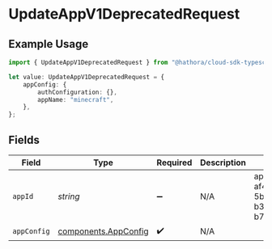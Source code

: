 # UpdateAppV1DeprecatedRequest

## Example Usage

```typescript
import { UpdateAppV1DeprecatedRequest } from "@hathora/cloud-sdk-typescript/models/operations";

let value: UpdateAppV1DeprecatedRequest = {
    appConfig: {
        authConfiguration: {},
        appName: "minecraft",
    },
};
```

## Fields

| Field                                                        | Type                                                         | Required                                                     | Description                                                  | Example                                                      |
| ------------------------------------------------------------ | ------------------------------------------------------------ | ------------------------------------------------------------ | ------------------------------------------------------------ | ------------------------------------------------------------ |
| `appId`                                                      | *string*                                                     | :heavy_minus_sign:                                           | N/A                                                          | app-af469a92-5b45-4565-b3c4-b79878de67d2                     |
| `appConfig`                                                  | [components.AppConfig](../../models/components/appconfig.md) | :heavy_check_mark:                                           | N/A                                                          |                                                              |